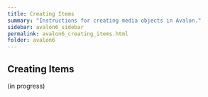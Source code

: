 ```yaml
---
title: Creating Items
summary: "Instructions for creating media objects in Avalon."
sidebar: avalon6_sidebar
permalink: avalon6_creating_items.html
folder: avalon6
---
```


## Creating Items

(in progress)